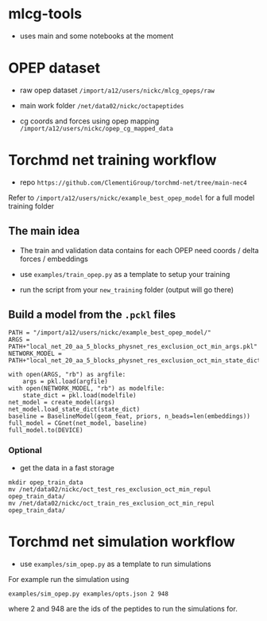 # mlcg-tools

+ uses main and some notebooks at the moment


# OPEP dataset

+ raw opep dataset `/import/a12/users/nickc/mlcg_opeps/raw`

+ main work folder `/net/data02/nickc/octapeptides`

+ cg coords and forces using opep mapping `/import/a12/users/nickc/opep_cg_mapped_data`


# Torchmd net training workflow

+ repo `https://github.com/ClementiGroup/torchmd-net/tree/main-nec4`

Refer to `/import/a12/users/nickc/example_best_opep_model` for a full model training folder

## The main idea

+ The train and validation data contains for each OPEP need coords / delta forces / embeddings

+ use `examples/train_opep.py` as a template to setup your training

+ run the script from your `new_training` folder (output will go there)


## Build a model from the `.pckl` files

```
PATH = "/import/a12/users/nickc/example_best_opep_model/"
ARGS = PATH+"local_net_20_aa_5_blocks_physnet_res_exclusion_oct_min_args.pkl"
NETWORK_MODEL = PATH+"local_net_20_aa_5_blocks_physnet_res_exclusion_oct_min_state_dict_epoch_8.pkl"

with open(ARGS, "rb") as argfile:
    args = pkl.load(argfile)
with open(NETWORK_MODEL, "rb") as modelfile:
    state_dict = pkl.load(modelfile)
net_model = create_model(args)
net_model.load_state_dict(state_dict)
baseline = BaselineModel(geom_feat, priors, n_beads=len(embeddings))
full_model = CGnet(net_model, baseline)
full_model.to(DEVICE)
```

### Optional

+ get the data in a fast storage

```
mkdir opep_train_data
mv /net/data02/nickc/oct_test_res_exclusion_oct_min_repul opep_train_data/
mv /net/data02/nickc/oct_train_res_exclusion_oct_min_repul opep_train_data/

```

# Torchmd net simulation workflow

+ use `examples/sim_opep.py` as a template to run simulations

For example run the simulation using
```
examples/sim_opep.py examples/opts.json 2 948
```

where 2 and 948 are the ids of the peptides to run the simulations for.

